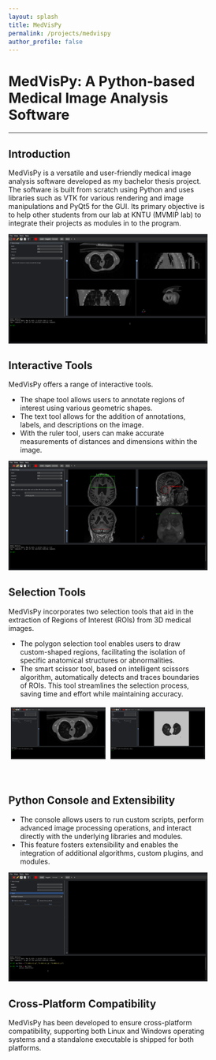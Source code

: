 ```yaml
---
layout: splash
title: MedVisPy
permalink: /projects/medvispy
author_profile: false
---
```


# MedVisPy: A Python-based Medical Image Analysis Software
---


<html>
<style>
    html<html>
<style>
    html,
    body {
        width: 100%;
    }
    img.two {
        height: 80%;
        width: 80%;
    }
    * {
        box-sizing: border-box;
    }
    .column {
        float: left;
        width: 50%;
        padding: 5px;
    }
    .row::after {
        content: "";
        clear: both;
        display: table;
    }
</style>
</html>



## Introduction
MedVisPy is a versatile and user-friendly medical image analysis software developed as my bachelor thesis project. The software is built from scratch using Python and uses libraries such as VTK for various rendering and image manipulations and PyQt5 for the GUI. Its primary objective is to help other students from our lab at KNTU (MVMIP lab) to integrate their projects as modules in to the program.

<html>
<body>
    <center>
        <img src='/files/medvispy/main.png'>
    </center>
</body>
</html>

## Interactive Tools
MedVisPy offers a range of interactive tools.

- The shape tool allows users to annotate regions of interest using various geometric shapes.
- The text tool allows for the addition of annotations, labels, and descriptions on the image.
- With the ruler tool, users can make accurate measurements of distances and dimensions within the image.

<html>
<body>
    <center>
        <img src='/files/medvispy/tools.png'>
    </center>
</body>
</html>

## Selection Tools
MedVisPy incorporates two selection tools that aid in the extraction of Regions of Interest (ROIs) from 3D medical images.

- The polygon selection tool enables users to draw custom-shaped regions, facilitating the isolation of specific anatomical structures or abnormalities.
- The smart scissor tool, based on intelligent scissors algorithm, automatically detects and traces boundaries of ROIs. This tool streamlines the selection process, saving time and effort while maintaining accuracy.

<html>

<body>
    <center>
        <div class="row">
            <div class="column">
                <img src='/files/medvispy/int-sci-selection.png'>
            </div>
            <div class="column">
                <img src='/files/medvispy/int-sci-extraction.png'>
            </div>
        </div>
        <br>
        <br>
    </center>

</body>

</html>

## Python Console and Extensibility

- The console allows users to run custom scripts, perform advanced image processing operations, and interact directly with the underlying libraries and modules.
- This feature fosters extensibility and enables the integration of additional algorithms, custom plugins, and modules.

<html>
<body>
    <center>
        <img src='/files/medvispy/console.png'>
    </center>
</body>
</html>

## Cross-Platform Compatibility
MedVisPy has been developed to ensure cross-platform compatibility, supporting both Linux and Windows operating systems and a standalone executable is shipped for both platforms.

